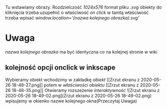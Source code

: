 Tu wstawiamy obrazy. 
Rozdzielczość *1024x576*
format pliku *.svg*
obiekty do kliknięcia trzeba uzupełnić o właściwość *on click*
w tamtą właściwość trzeba wpisać *window.location='(nazwa kolejnego obrazka).svg'*

# Uwaga
*nazwa kolejnego obrazka* ma być identyczna co na kolejnej stronie w wiki

## kolejność opcji onclick w inkscape
Wybieramy obiekt
wchodzimy w zakładkę *obiekt*   [[Zrzut ekranu z 2020-05-26 18-48-27.png]]
potem w *właściwości obiektu*   [[Zrzut ekranu z 2020-05-26 18-48-35.png]]
Otwieramy rozszeżenie *interaktywność* ![Zrzut ekranu z 2020-05-26 18-49-02.png](Zrzut ekranu z 2020-05-26 18-49-02.png)
wpisujemy w okienko nazwe kolejnego okna(Przeczytaj Uwaga)

